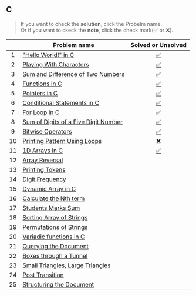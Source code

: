 ## C

> If you want to check the **solution**, click the Probelm name.<br/>Or if you want to ckeck the **note**, click the check mark(✅ or ❌).

||Problem name|Solved or Unsolved|
|:---:|---|:---:|
|1|["Hello World!" in C](/C/Hello%20World%20in%20C.c)|[✅](/C/Note/Hello%20World%20in%20C.md)|
|2|[Playing With Characters](/C/Playing%20With%20Characters.c)|[✅](/C/Note/Playing%20With%20Characters.md)|
|3|[Sum and Difference of Two Numbers](/C/Sum%20and%20Difference%20of%20Two%20Numbers.c)|[✅]()|
|4|[Functions in C](/C/Functions%20in%20C.c)|[✅]()|
|5|[Pointers in C](/C/Pointers%20in%20C.c)|[✅]()|
|6|[Conditional Statements in C](/C/Conditional%20Statements%20in%20C.c)|[✅]()|
|7|[For Loop in C](/C/For%20Loop%20in%20C.c)|[✅]()|
|8|[Sum of Digits of a Five Digit Number](/C/Sum%20of%20Digits%20of%20a%20Five%20Digit%20Number.c)|[✅]()|
|9|[Bitwise Operators](/C/Bitwise%20Operators.c)|[✅]()|
|10|[Printing Pattern Using Loops]()|[❌](/C/Note/Printing%20Pattern%20Using%20Loops.md)|
|11|[1D Arrays in C](/C/1D%20Arrays%20in%20C.c)|[✅]()|
|12|[Array Reversal]()||
|13|[Printing Tokens]()||
|14|[Digit Frequency]()||
|15|[Dynamic Array in C]()||
|16|[Calculate the Nth term]()||
|17|[Students Marks Sum]()||
|18|[Sorting Array of Strings]()||
|19|[Permutations of Strings]()||
|20|[Variadic functions in C]()||
|21|[Querying the Document]()||
|22|[Boxes through a Tunnel]()||
|23|[Small Triangles, Large Triangles]()||
|24|[Post Transition](/C/Post%20Transition.c)||
|25|[Structuring the Document]()||